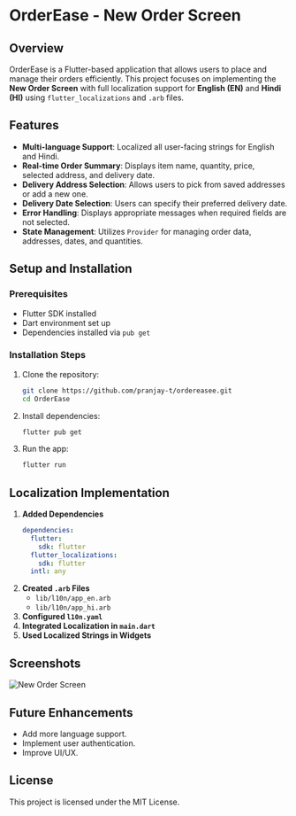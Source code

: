 # OrderEase - New Order Screen

## Overview
OrderEase is a Flutter-based application that allows users to place and manage their orders efficiently. This project focuses on implementing the **New Order Screen** with full localization support for **English (EN)** and **Hindi (HI)** using `flutter_localizations` and `.arb` files.

## Features
- **Multi-language Support**: Localized all user-facing strings for English and Hindi.
- **Real-time Order Summary**: Displays item name, quantity, price, selected address, and delivery date.
- **Delivery Address Selection**: Allows users to pick from saved addresses or add a new one.
- **Delivery Date Selection**: Users can specify their preferred delivery date.
- **Error Handling**: Displays appropriate messages when required fields are not selected.
- **State Management**: Utilizes `Provider` for managing order data, addresses, dates, and quantities.

## Setup and Installation
### Prerequisites
- Flutter SDK installed
- Dart environment set up
- Dependencies installed via `pub get`

### Installation Steps
1. Clone the repository:
   ```sh
   git clone https://github.com/pranjay-t/ordereasee.git
   cd OrderEase
   ```
2. Install dependencies:
   ```sh
   flutter pub get
   ```
3. Run the app:
   ```sh
   flutter run
   ```

## Localization Implementation
1. **Added Dependencies**
   ```yaml
   dependencies:
     flutter:
       sdk: flutter
     flutter_localizations:
       sdk: flutter
     intl: any
   ```
2. **Created `.arb` Files**
   - `lib/l10n/app_en.arb`
   - `lib/l10n/app_hi.arb`
3. **Configured `l10n.yaml`**
4. **Integrated Localization in `main.dart`**
5. **Used Localized Strings in Widgets**

## Screenshots
![New Order Screen](assets/screenshots/)

## Future Enhancements
- Add more language support.
- Implement user authentication.
- Improve UI/UX.

## License
This project is licensed under the MIT License.

